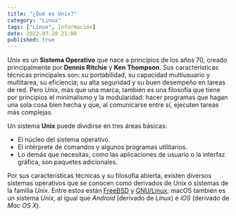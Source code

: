 ```yaml
---
title: "¿Qué es Unix?"
category: "Linux"
tags: ["Linux", Información]
date: 2022-07-20 21:00
published: true
---
```


Unix es un **Sistema Operativo** que nace a principios de los años 70, creado principalmente por **Dennis Ritchie** y **Ken Thompson**. Sus características técnicas principales son: su portabilidad, su capacidad multiusuario y multitarea, su eficiencia; su alta seguridad y su buen desempeño en tareas de red. Pero *Unix*, más que una marca, también es una filosofía que tiene por principios el minimalismo y la modularidad: hacer programas que hagan una sola cosa bien hecha y que, al comunicarse entre sí, ejecuten tareas más complejas.

Un sistema **Unix** puede dividirse en tres áreas básicas:
* El núcleo del sistema operativo.
* El intérprete de comandos y algunos programas utilitarios.
* Lo demás que necesitas, como las aplicaciones de usuario o la interfaz gráfica, son paquetes adicionales.

Por sus características técnicas y su filosofía abierta, existen diversos sistemas operativos que se conocen como derivados de Unix o sistemas de la familia *Unix*. Entre estos están <a href="Sistemas-Operativos-La-Familia-Unix#BSD">FreeBSD</a> y <a href="Que-es-GNU-Linux">GNU/Linux</a>; macOS también es un sistema *Unix*, al igual que *Android* (derivado de *Linux*) e *iOS* (derivado de *Mac OS X*).
